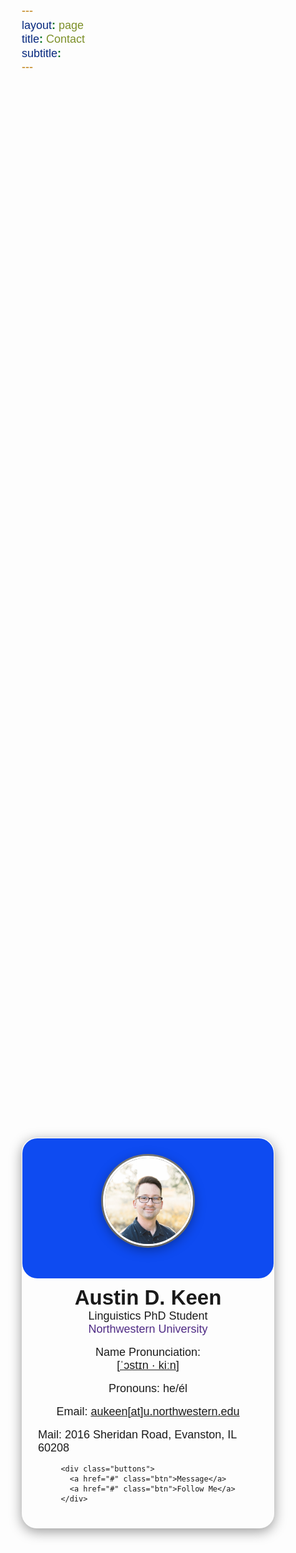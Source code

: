 ```yaml
---
layout: page
title: Contact
subtitle: 
---
```


<!--https://forum.obsidian.md/t/adding-rounded-corners-to-markdown-tables-with-snippets-a-clean-solution/60551-->

<!--https://dev.to/tevko/create-a-virtual-business-card-with-devpage-4o21-->

<!--https://codepen.io/willalanjohnson/pen/epRbvb-->


<link rel="stylesheet" href="https://fonts.googleapis.com/css2?family=Poppins:wght@200;300;400;500&display=swap">
<style>
*{
  margin: 0;
  padding: 0;
  box-sizing: border-box;
  font-family: 'Poppins', sans-serif;
}
.main{
  width: 100%;
  height: 100vh;
  display: flex;
  align-items: center;
  justify-content: center;
  background-image: url(assets/img/bgimage.png);
  background-position: center;
  background-size: cover;
}
.profile-card{
  display: flex;
  flex-direction: column;
  align-items: center;
  max-width: 600px;
  width: 100%;
  border-radius: 24px;
  padding: 25px;
  border: 1px solid #ffffff40;
  box-shadow: 0 5px 20px rgba(0,0,0,0.4);
  position: relative;
}
.profile-card::before{
    content: '';
    position: absolute;
    top: 0;
    left: 0;
    border-radius: 24px;
    height: 36%;
    width: 100%;
    background-color: #0e4bf1;
}
.image{
  position: relative;
  height: 150px;
  width: 150px;
  border-radius: 50%;
  background-color: grey;
  padding: 3px;
}
.image .profile-img{
  width: 100%;
  height: 100%;
  object-fit: cover;
  border-radius: 50%;
  border: 3px solid #fff;
  box-shadow: 0 5px 20px rgba(0,0,0,0.4);
}
.data{
  display: flex;
  flex-direction: column;
  align-items: center;
  margin-top: 15px;
}
.data h2{
  font-size: 33px;
  font-weight: 600;
}
span{
  font-size: 18px;
}
.row{
  display: flex;
  align-items: center;
  margin-top: 30px;
}
.row .info{
  text-align: center;
  padding: 0 20px;
}
.buttons{
  display: flex;
  align-items: center;
  margin-top: 30px;
}
.buttons .btn{
  color: #fff;
  text-decoration: none;
  margin: 0 20px;
  padding: 8px 25px;
  border-radius: 25px;
  font-size: 18px;
  white-space: nowrap;
}
.buttons .btn:hover{
  box-shadow: inset 0 5px 20px rgba(0,0,0,0.4);
}
</style>
<section class="main">
  <div class="profile-card">
    <div class="image">
      <img src="/assets/img/keen_prof.jpg" alt="Austin Keen" class="profile-img">
    </div>
    <div class="data">
      <h2>Austin D. Keen</h2>
      <span>Linguistics PhD Student</span>
      <span style="color:#4E2A84;">Northwestern University</span>
      <br>
      <span>Name Pronunciation:</span>
      <span><a href="">[ˈɔstɪn · kiːn]</a></span>
      <br>
      <span>Pronouns: he/él</span>
      <br>
      <span>Email: <a href="mailto:aukeen@u.northwestern.edu">aukeen[at]u.northwestern.edu</a></span>
      <br>
      <span>Mail: 2016 Sheridan Road, Evanston, IL 60208</span>
    </div>
    
    <div class="buttons">
      <a href="#" class="btn">Message</a>
      <a href="#" class="btn">Follow Me</a>
    </div>
  </div>
</section>
